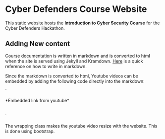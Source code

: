 # Cyber Defenders Course Website

This static website hosts the **Introduction to Cyber Security Course** for the Cyber Defenders Hackathon.

## Adding New content

Course documentation is written in markdown and is converted to html when the site is served using Jekyll and Kramdown. [Here](https://github.com/adam-p/markdown-here/wiki/Markdown-Cheatsheet#html) is a quick reference on how to write in markdown.

Since the markdown is converted to html, Youtube videos can be embedded by adding the following code directly into the markdown:

`<br>
<div class="embed-responsive embed-responsive-16by9">
  *Embedded link from youtube*
</div>
<br><br>`

The wrapping class makes the youtube video resize with the website. This is done using bootstrap.
